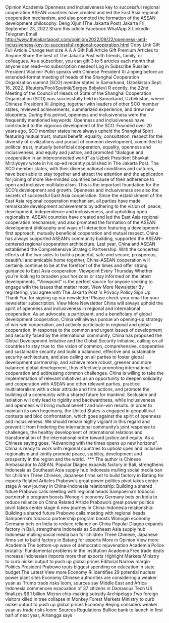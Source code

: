 # 

Opinion
Academia
Openness and inclusiveness key to successful regional cooperation
ASEAN countries have created and led the East Asia regional cooperation mechanism, and also promoted the formation of the ASEAN development philosophy.
Deng Xijun
(The Jakarta Post)
Jakarta
Fri, September 23, 2022
Share this article
Facebook
WhatApp
X
LinkedIn
Telegram
Email
http://www.thejakartapost.com/opinion/2022/09/22/openness-and-inclusiveness-key-to-successful-regional-cooperation.html
Copy Link
Gift Full Article
Change text size
A
A
A
Gift Full Article
Gift Premium Articles
to Anyone
Share the best of The Jakarta Post with friends, family, or colleagues. As a subscriber, you can gift 3 to 5 articles each month that anyone can read—no subscription needed!
Log in
Subscribe
Russian President Vladimir Putin speaks with Chinese President Xi Jinping before an extended-format meeting of heads of the Shanghai Cooperation Organization summit (SCO) member states in Samarkand, Uzbekistan Sept. 16, 2022.  (Reuters/Pool/Sputnik/Sergey Bobylev)
R
ecently, the 22nd Meeting of the Council of Heads of State of the Shanghai Cooperation Organization (SCO) was successfully held in Samarkand, Uzbekistan, where Chinese President Xi Jinping, together with leaders of other SCO member states, reviewed achievements, summarized experience, and drew new blueprints. During this period, openness and inclusiveness were the frequently mentioned keywords.
Openness and inclusiveness have contributed to the vigorous development of the SCO. Founded over 20 years ago, SCO member states have always upheld the Shanghai Spirit featuring mutual trust, mutual benefit, equality, consultation, respect for the diversity of civilizations and pursuit of common development, committed to political trust, mutually beneficial cooperation, equality, openness and inclusiveness, and equity and justice, and promoted “dialogue and cooperation in an interconnected world” as Uzbek President Shavkat Mirziyoyev wrote in his op-ed recently published in
The Jakarta Post.
The SCO member states, with their diverse national conditions and cultures, have been able to stay together and attract the attention and the application for joining of more like-minded countries because of their adherence to open and inclusive multilateralism. This is the important foundation for the SCO’s development and growth.
Openness and inclusiveness are also the secrets of successful East Asia cooperation. Since the establishment of the East Asia regional cooperation mechanism, all parties have made remarkable development achievements by adhering to the vision of peace, development, independence and inclusiveness, and upholding open regionalism.
ASEAN countries have created and led the East Asia regional cooperation mechanism, and also promoted the formation of the ASEAN development philosophy and ways of interaction featuring a development-first approach, mutually beneficial cooperation and mutual respect.
China has always supported ASEAN’s community building, supported the ASEAN-centered regional cooperation architecture. Last year, China and ASEAN established the Comprehensive Strategic Partnership. With the concerted efforts of the two sides to build a peaceful, safe and secure, prosperous, beautiful and amicable home together, China-ASEAN cooperation will certainly continue to be at the forefront of the times and offer strong guidance to East Asia cooperation.
Viewpoint
Every Thursday
Whether you're looking to broaden your horizons or stay informed on the latest developments, "Viewpoint" is the perfect source for anyone seeking to engage with the issues that matter most.
View More Newsletter
By registering, you agree with
The Jakarta Post
's
Privacy Policy
Sign Up
Thank You
for signing up our newsletter!
Please check your email for your newsletter subscription.
View More Newsletter
China will always uphold the spirit of openness and inclusiveness in regional and international cooperation. As an advocate, a participant, and a beneficiary of global development cooperation, China will always pursue an opening-up strategy of win-win cooperation, and actively participate in regional and global cooperation. In response to the common and urgent issues of development and security faced by the international community,
China has proposed the Global Development Initiative and the Global Security Initiative, calling on all countries to stay true to the vision of common, comprehensive, cooperative and sustainable security and build a balanced, effective and sustainable security architecture, and also calling on all parties to foster global development partnership, and achieve more robust, greener and more balanced global development, thus effectively promoting international cooperation and addressing common challenges.
China is willing to take the implementation of relevant initiatives as an opportunity to deepen solidarity and cooperation with ASEAN and other relevant parties, practice multilateralism with a clear attitude and firm actions, and promote the building of a community with a shared future for mankind.
Seclusion and isolation will only lead to rigidity and backwardness, while inclusiveness and openness will bring mutual benefit and win-win results. In order to maintain its own hegemony, the United States is engaged in geopolitical contests and bloc confrontation, which goes against the spirit of openness and inclusiveness.
We should remain highly vigilant in this regard and prevent it from hindering the international community’s joint response to challenges, the healthy development of international relations and transformation of the international order toward justice and equity.
As a Chinese saying goes, “Advancing with the times opens up new horizons”. China is ready to work with regional countries to uphold open and inclusive regionalism and jointly promote peace, stability, development and prosperity in the region and the world.
&nbsp;***
The author is Chinese Ambassador to ASEAN.
Popular
Diageo expands factory in Bali, strengthens Indonesia as Southeast Asia supply hub
Indonesia mulling social media ban for children
Three Chinese, Japanese firms set to build factory in Batang for exports
Related Articles
Prabowo’s great power politics pivot takes center stage
A new journey in China-Indonesia relationship: Building a shared future
Prabowo calls meeting with regional heads
Sampoerna’s tobacco partnership program boosts Wonogiri economy
Germany bets on India to reduce reliance on China
Related Article
Prabowo’s great power politics pivot takes center stage
A new journey in China-Indonesia relationship: Building a shared future
Prabowo calls meeting with regional heads
Sampoerna’s tobacco partnership program boosts Wonogiri economy
Germany bets on India to reduce reliance on China
Popular
Diageo expands factory in Bali, strengthens Indonesia as Southeast Asia supply hub
Indonesia mulling social media ban for children
Three Chinese, Japanese firms set to build factory in Batang for exports
More in Opinion
View more
Academia
The bottom-up wave of democratic rejuvenation
Academia
Police brutality: Fundamental problems in the institution
Academia
Free trade deals increase Indonesian imports more than exports
Highlight
Markets
Ministry to curb nickel output to push up global prices
Editorial
Narrow margin
Politics
President Prabowo touts biggest spending on education in state budget
The Latest
View more
Economy
RI identifies 29 potential nuclear power plant sites
Economy
Chinese authorities are considering a weaker yuan as Trump trade risks loom, sources say
Middle East and Africa
Indonesia commences evacuation of 37 citizens in Damascus
Tech
US finalizes $6.1 billion Micron chip-making subsidy
Archipelago
Two foreign visitors killed in tree collapse in Monkey Forest
Markets
Ministry to curb nickel output to push up global prices
Economy
Beijing considers weaker yuan as trade risks loom: Sources
Regulations
Bullion bank to launch in first half of next year, Airlangga says